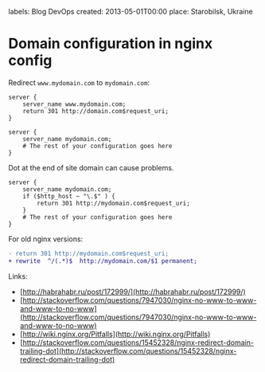 labels: Blog
        DevOps
created: 2013-05-01T00:00
place: Starobilsk, Ukraine

# Domain configuration in nginx config

Redirect ```www.mydomain.com``` to ```mydomain.com```:
```nginx
server {
    server_name www.mydomain.com;
    return 301 http://domain.com$request_uri;
}

server {
    server_name mydomain.com;
    # The rest of your configuration goes here
}
```

Dot at the end of site domain can cause problems.

```nginx
server {
    server_name mydomain.com;
    if ($http_host ~ "\.$" ) {
        return 301 http://mydomain.com$request_uri;
    }
    # The rest of your configuration goes here
}
```

For old nginx versions:
```diff
- return 301 http://mydomain.com$request_uri;
+ rewrite  ^/(.*)$  http://mydomain.com/$1 permanent;
```

Links:

- [http://habrahabr.ru/post/172999/](http://habrahabr.ru/post/172999/)
- [http://stackoverflow.com/questions/7947030/nginx-no-www-to-www-and-www-to-no-www](http://stackoverflow.com/questions/7947030/nginx-no-www-to-www-and-www-to-no-www)
- [http://wiki.nginx.org/Pitfalls](http://wiki.nginx.org/Pitfalls)
- [http://stackoverflow.com/questions/15452328/nginx-redirect-domain-trailing-dot](http://stackoverflow.com/questions/15452328/nginx-redirect-domain-trailing-dot)
